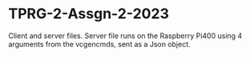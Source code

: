 # TPRG-2-Assgn-2-2023
Client and server files.
Server file runs on the Raspberry Pi400 using 4 arguments from the vcgencmds, sent as a Json object.

